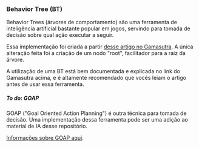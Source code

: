 ### Behavior Tree (BT)
Behavior Trees (árvores de comportamento) são uma ferramenta de inteligência
artificial bastante popular em jogos, servindo para tomada de decisão sobre qual
ação executar a seguir.

Essa implementação foi criada a partir
[desse artigo no Gamasutra](https://www.gamasutra.com/blogs/ChrisSimpson/20140717/221339/Behavior_trees_for_AI_How_they_work.php).
A única alteração feita foi a criação de um nodo "root", facilitador para a raíz
da árvore.

A utilização de uma BT está bem documentada e explicada no link do Gamasutra
acima, e é altamente recomendado que vocês leiam o artigo antes de usar essa
ferramenta.

##### To do: GOAP
GOAP ("Goal Oriented Action Planning") é outra técnica para tomada de decisão.
Uma implementação dessa ferramenta pode ser uma adição ao material de IA desse
repositório.

[Informações sobre GOAP aqui](https://gamedevelopment.tutsplus.com/tutorials/goal-oriented-action-planning-for-a-smarter-ai--cms-20793).
